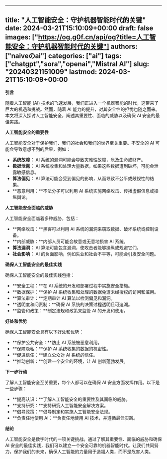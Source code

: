 
---
title: "人工智能安全：守护机器智能时代的关键"
date: 2024-03-21T15:10:09+00:00
draft: false
images: ["https://og.g0f.cn/api/og?title=人工智能安全：守护机器智能时代的关键"]
authors: ["naiveのai"]
categories: ["ai"]
tags: ["chatgpt","sora","openai","Mistral AI"]
slug: "20240321151009"
lastmod: 2024-03-21T15:10:09+00:00
---
**引言**

随着人工智能 (AI) 技术的飞速发展，我们正进入一个机器智能的时代，这带来了巨大的机遇和挑战。然而，随着 AI 能力的提升，对其安全性的担忧也随之而来。本文将深入探讨人工智能安全，阐述其重要性、面临的威胁以及确保 AI 安全的最佳实践。

**人工智能安全的重要性**

人工智能安全对于保护我们、我们的社会和我们的世界至关重要。不安全的 AI 可能会导致意想不到的后果，例如：

* **系统故障：** AI 系统的漏洞可能会导致灾难性故障，危及生命或财产。
* **数据泄露：** AI 系统收集和处理大量数据，如果这些数据遭到破坏，可能会泄露敏感信息。
* **算法偏见：** AI 算法可能会受到偏见的影响，从而导致不公平或歧视性的结果。
* **恶意利用：**不法分子可以利用 AI 系统实施网络攻击、传播虚假信息或操纵舆论。

**人工智能安全面临的威胁**

人工智能安全面临着多种威胁，包括：

* **网络攻击：**黑客可以利用 AI 系统的漏洞来窃取数据、破坏系统或控制设备。
* **内部威胁：**内部人员可能会故意或无意地损害 AI 系统。
* **算法漏洞：** AI 算法可能包含漏洞，使攻击者能够操纵或规避它们。
* **社会影响：** AI 的负面影响，例如失业和社会不平等，可能会引发安全问题。

**确保人工智能安全的最佳实践**

确保人工智能安全的最佳实践包括：

* **安全工程：**在 AI 系统的开发和部署过程中实施安全措施。
* **数据保护：**保护 AI 系统收集和处理的数据免遭未经授权的访问和滥用。
* **算法审计：**定期审计 AI 算法以检测偏见和漏洞。
* **透明度和问责制：**确保 AI 系统的决策过程透明且可追溯。
* **监管和政策：**制定法规和政策来监管 AI 的开发和使用。

**好处和优势**

确保人工智能安全具有以下好处和优势：

* **保护公共安全：**防止 AI 系统被恶意利用。
* **保障隐私：**保护 AI 系统收集的数据的机密性。
* **促进信任：**建立公众对 AI 系统的信任。
* **推动创新：**创建一个安全的环境，让 AI 创新蓬勃发展。

**下一步行动**

了解人工智能安全至关重要，每个人都可以在确保 AI 安全方面发挥作用。以下是一些步骤：

* **提高认识：**了解人工智能安全的重要性及其面临的威胁。
* **支持研究：**支持研究人工智能安全解决方案。
* **倡导政策：**倡导制定和实施人工智能安全法规。
* **负责任地使用 AI：**负责任地使用 AI 技术，并遵循最佳实践。

**结论**

人工智能安全是数字时代的一项关键挑战。通过了解其重要性、面临的威胁和确保 AI 安全的最佳实践，我们可以建立一个安全可靠的机器智能时代。让我们共同努力，保护我们的未来，确保人工智能的力量用于造福人类，而不是危害人类。